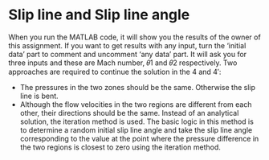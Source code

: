 # Slip line and Slip line angle

When you run the MATLAB code, it will show you the results of the owner of this assignment. If you want to get results with any input, turn 
the ‘initial data’ part to comment and uncomment ‘any data’ part. It will ask you for three inputs and these are Mach number, 𝜃1 and 𝜃2 respectively. 
Two approaches are required to continue the solution in the 4 and 4′: 
- The pressures in the two zones should be the same. Otherwise the slip line is bent. 
- Although the flow velocities in the two regions are different from each other, their directions should be the same. Instead of an analytical 
solution, the iteration method is used. The basic logic in this method is to determine a random initial slip line angle and take the slip line angle 
corresponding to the value at the point where the pressure difference in the two regions is closest to zero using the iteration method. 
